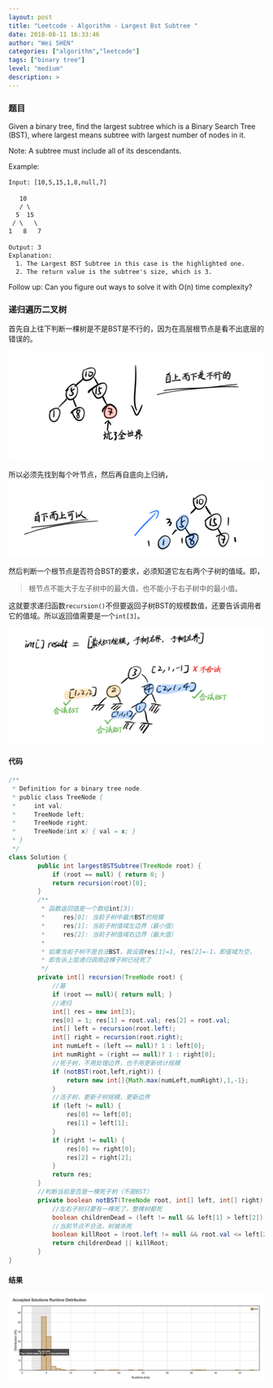 ```yaml
---
layout: post
title: "Leetcode - Algorithm - Largest Bst Subtree "
date: 2018-08-11 16:33:46
author: "Wei SHEN"
categories: ["algorithm","leetcode"]
tags: ["binary tree"]
level: "medium"
description: >
---
```


### 题目
Given a binary tree, find the largest subtree which is a Binary Search Tree (BST), where largest means subtree with largest number of nodes in it.

Note:
A subtree must include all of its descendants.

Example:
```
Input: [10,5,15,1,8,null,7]

   10
   / \
  5  15
 / \   \
1   8   7

Output: 3
Explanation:
  1. The Largest BST Subtree in this case is the highlighted one.
  2. The return value is the subtree's size, which is 3.
```
Follow up:
Can you figure out ways to solve it with O(n) time complexity?

### 递归遍历二叉树
首先自上往下判断一棵树是不是BST是不行的，因为在高层根节点是看不出底层的错误的。

![largest-bst-subtree-a](/images/leetcode/largest-bst-subtree-a.png)

所以必须先找到每个叶节点，然后再自底向上归纳，
![largest-bst-subtree-b](/images/leetcode/largest-bst-subtree-b.png)

然后判断一个根节点是否符合BST的要求，必须知道它左右两个子树的值域。即，
> 根节点不能大于左子树中的最大值，也不能小于右子树中的最小值。

这就要求递归函数`recursion()`不但要返回子树BST的规模数值，还要告诉调用者它的值域。所以返回值需要是一个`int[3]`。

![largest-bst-subtree-c](/images/leetcode/largest-bst-subtree-c.png)

#### 代码
```java
/**
 * Definition for a binary tree node.
 * public class TreeNode {
 *     int val;
 *     TreeNode left;
 *     TreeNode right;
 *     TreeNode(int x) { val = x; }
 * }
 */
class Solution {
        public int largestBSTSubtree(TreeNode root) {
            if (root == null) { return 0; }
            return recursion(root)[0];
        }
        /**
         * 函数返回值是一个数组int[3]:
         *     res[0]: 当前子树中最大BST的规模
         *     res[1]: 当前子树值域左边界（最小值）
         *     res[2]: 当前子树值域右边界（最大值）
         *
         * 如果当前子树不是合法BST，我设置res[1]=1, res[2]=-1，即值域为空，
         * 即告诉上层递归调用这棵子树已经死了
         */
        private int[] recursion(TreeNode root) {
            //基
            if (root == null){ return null; }
            //递归
            int[] res = new int[3];
            res[0] = 1; res[1] = root.val; res[2] = root.val;
            int[] left = recursion(root.left);
            int[] right = recursion(root.right);
            int numLeft = (left == null)? 1 : left[0];
            int numRight = (right == null)? 1 : right[0];
            //死子树，不用处理边界，也不用更新统计规模
            if (notBST(root,left,right)) {
                return new int[]{Math.max(numLeft,numRight),1,-1};
            }
            //活子树，更新子树规模，更新边界
            if (left != null) {
                res[0] += left[0];
                res[1] = left[1];
            }
            if (right != null) {
                res[0] += right[0];
                res[2] = right[2];
            }
            return res;
        }
        //判断当前是否是一棵死子树（不是BST）
        private boolean notBST(TreeNode root, int[] left, int[] right) {
            //左右子树只要有一棵死了，整棵树都死
            boolean childrenDead = (left != null && left[1] > left[2]) || (right != null && right[1] > right[2]);
            //当前节点不合法，树被杀死
            boolean killRoot = (root.left != null && root.val <= left[2]) || (root.right != null && root.val >= right[1]);
            return childrenDead || killRoot;
        }
}
```

#### 结果
![largest-bst-subtree-1](/images/leetcode/largest-bst-subtree-1.png)
